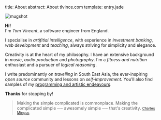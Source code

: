 title: About
abstract: About tlvince.com
template: entry.jade

<span class="pull-right">![mugshot]</span>

**Hi!**  
I'm *Tom Vincent*, a software engineer from England.

I specialise in *artifitial intelligence*, with experience in *investment
banking*, *web development* and *teaching*, always striving for simplicity and
elegance.

Creativity is at the heart of my philosophy. I have an extensive background in
*music*, *audio production* and *photography*. I'm a *fitness and nutrition*
enthusiast and a pursuer of *logical reasoning*.

I write predominantly on *travelling* in South East Asia, the ever-inspiring
*open source* community and lessons on *self-improvement*. You'll also find
samples of my [programming and artistic endeavours][proj].

**Thanks** for stopping by!

> Making the simple complicated is commonplace. Making the complicated
> simple --- awesomely simple --- that's creativity.
> <small>[Charles Mingus][]</small>

  [mugshot]: /assets/img/mugshot.jpg "A cold summers day on the Eiffel tower"
  [Charles Mingus]: http://en.wikipedia.org/wiki/Charles_Mingus "Wikipedia entry on Charles Mingus"
  [proj]: http://portfolio.tlvince.com
